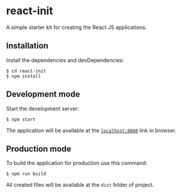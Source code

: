 # react-init
A simple starter kit for creating the React JS applications.

## Installation
Install the dependencies and devDependencies:
```
$ cd react-init
$ npm install
```
## Development mode
Start the development server:
```
$ npm start
```
The application will be available at the [`localhost:8080`](http://localhost:8080) link in browser.
## Production mode
To build the application for production use this command:
```
$ npm run build
```
All created files will be available at the `dist` folder of project.